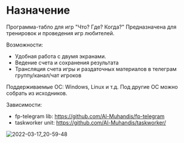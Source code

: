 # Назначение
Программа-табло для игр "Что? Где? Когда?"
Предназначена для тренировок и проведения игр любителей.

Возможности:

* Удобная работа с двумя экранами.
* Ведение счета и сохранения результата
* Трансляция счета игры и раздаточных материалов в телеграм группу/канал/чат игроков

Поддерживаемые ОС: Windows, Linux и т.д. Под другие ОС можно собрать из исходников.

Зависимости:
* fp-telegram lib: https://github.com/Al-Muhandis/fp-telegram
* taskworker unit: https://github.com/Al-Muhandis/taskworker/

![2022-03-17_20-59-48](https://user-images.githubusercontent.com/26924147/158854883-98fcd4b7-5a36-463d-8b7c-937c7ee0df9e.png)
